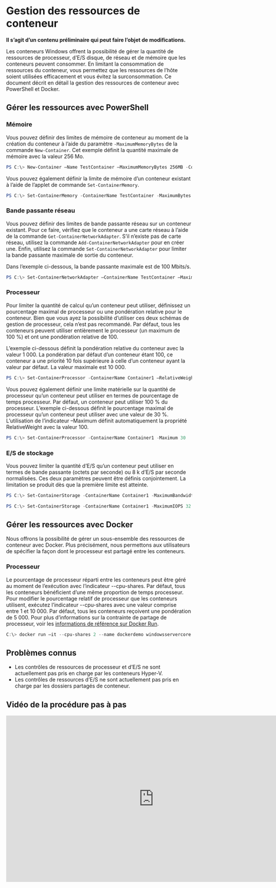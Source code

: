 # Gestion des ressources de conteneur

**Il s’agit d’un contenu préliminaire qui peut faire l’objet de modifications.**

Les conteneurs Windows offrent la possibilité de gérer la quantité de ressources de processeur, d’E/S disque, de réseau et de mémoire que les conteneurs peuvent consommer. En limitant la consommation de ressources du conteneur, vous permettez que les ressources de l’hôte soient utilisées efficacement et vous évitez la surconsommation. Ce document décrit en détail la gestion des ressources de conteneur avec PowerShell et Docker.

## Gérer les ressources avec PowerShell

### Mémoire

Vous pouvez définir des limites de mémoire de conteneur au moment de la création du conteneur à l’aide du paramètre `-MaximumMemoryBytes` de la commande `New-Container`. Cet exemple définit la quantité maximale de mémoire avec la valeur 256 Mo.

```powershell
PS C:\> New-Container –Name TestContainer –MaximumMemoryBytes 256MB -ContainerimageName WindowsServerCore
```
Vous pouvez également définir la limite de mémoire d’un conteneur existant à l’aide de l’applet de commande `Set-ContainerMemory`.

```powershell
PS C:\> Set-ContainerMemory -ContainerName TestContainer -MaximumBytes 256mb
```

### Bande passante réseau

Vous pouvez définir des limites de bande passante réseau sur un conteneur existant. Pour ce faire, vérifiez que le conteneur a une carte réseau à l’aide de la commande `Get-ContainerNetworkAdapter`. S’il n’existe pas de carte réseau, utilisez la commande `Add-ContainerNetworkAdapter` pour en créer une. Enfin, utilisez la commande `Set-ContainerNetworkAdapter` pour limiter la bande passante maximale de sortie du conteneur.

Dans l’exemple ci-dessous, la bande passante maximale est de 100 Mbits/s.

```powershell
PS C:\> Set-ContainerNetworkAdapter –ContainerName TestContainer –MaximumBandwidth 100000000
```

### Processeur

Pour limiter la quantité de calcul qu’un conteneur peut utiliser, définissez un pourcentage maximal de processeur ou une pondération relative pour le conteneur. Bien que vous ayez la possibilité d’utiliser ces deux schémas de gestion de processeur, cela n’est pas recommandé. Par défaut, tous les conteneurs peuvent utiliser entièrement le processeur (un maximum de 100 %) et ont une pondération relative de 100.

L’exemple ci-dessous définit la pondération relative du conteneur avec la valeur 1 000. La pondération par défaut d’un conteneur étant 100, ce conteneur a une priorité 10 fois supérieure à celle d’un conteneur ayant la valeur par défaut. La valeur maximale est 10 000.

```powershell
PS C:\> Set-ContainerProcessor -ContainerName Container1 –RelativeWeight 10000
```

Vous pouvez également définir une limite matérielle sur la quantité de processeur qu’un conteneur peut utiliser en termes de pourcentage de temps processeur. Par défaut, un conteneur peut utiliser 100 % du processeur. L’exemple ci-dessous définit le pourcentage maximal de processeur qu’un conteneur peut utiliser avec une valeur de 30 %. L’utilisation de l’indicateur –Maximum définit automatiquement la propriété RelativeWeight avec la valeur 100.

```powershell
PS C:\> Set-ContainerProcessor -ContainerName Container1 -Maximum 30
```

### E/S de stockage

Vous pouvez limiter la quantité d’E/S qu’un conteneur peut utiliser en termes de bande passante (octets par seconde) ou 8 k d’E/S par seconde normalisées. Ces deux paramètres peuvent être définis conjointement. La limitation se produit dès que la première limite est atteinte.

```powershell
PS C:\> Set-ContainerStorage -ContainerName Container1 -MaximumBandwidth 1000000
```
```powershell
PS C:\> Set-ContainerStorage -ContainerName Container1 -MaximumIOPS 32
```

## Gérer les ressources avec Docker

Nous offrons la possibilité de gérer un sous-ensemble des ressources de conteneur avec Docker. Plus précisément, nous permettons aux utilisateurs de spécifier la façon dont le processeur est partagé entre les conteneurs.

### Processeur

Le pourcentage de processeur réparti entre les conteneurs peut être géré au moment de l’exécution avec l’indicateur --cpu-shares. Par défaut, tous les conteneurs bénéficient d’une même proportion de temps processeur. Pour modifier le pourcentage relatif de processeur que les conteneurs utilisent, exécutez l’indicateur --cpu-shares avec une valeur comprise entre 1 et 10 000. Par défaut, tous les conteneurs reçoivent une pondération de 5 000. Pour plus d’informations sur la contrainte de partage de processeur, voir les [informations de référence sur Docker Run](https://docs.docker.com/engine/reference/run/#cpu-share-constraint).

```powershell 
C:\> docker run –it --cpu-shares 2 --name dockerdemo windowsservercore cmd
```

## Problèmes connus

- Les contrôles de ressources de processeur et d’E/S ne sont actuellement pas pris en charge par les conteneurs Hyper-V.
- Les contrôles de ressources d’E/S ne sont actuellement pas pris en charge par les dossiers partagés de conteneur.

## Vidéo de la procédure pas à pas

<iframe src="https://channel9.msdn.com/blogs/Containers/Container-Fundamentals--part-4-Resource-Management/Player#ccLang=fr" width="800" height="450"  allowFullScreen="true" frameBorder="0" scrolling="no"></iframe>





<!--HONumber=Feb16_HO1-->
